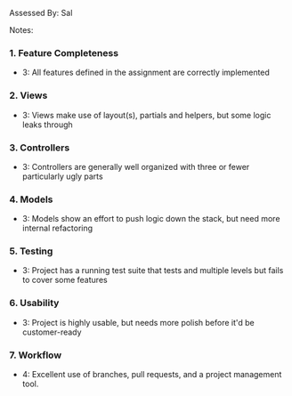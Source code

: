 Assessed By: Sal

Notes:

### 1. Feature Completeness

* 3: All features defined in the assignment are correctly implemented

### 2. Views

* 3: Views make use of layout(s), partials and helpers, but some logic leaks through

### 3. Controllers

* 3: Controllers are generally well organized with three or fewer particularly ugly parts

### 4. Models

* 3: Models show an effort to push logic down the stack, but need more internal refactoring

### 5. Testing

* 3: Project has a running test suite that tests and multiple levels but fails to cover some features

### 6. Usability

* 3: Project is highly usable, but needs more polish before it'd be customer-ready

### 7. Workflow

* 4: Excellent use of branches, pull requests, and a project management tool.
